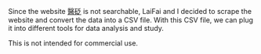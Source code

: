 Since the website [醫砭](http://yibian.hopto.org) is not searchable, LaiFai and
I decided to scrape the website and convert the data into a CSV file. With this
CSV file, we can plug it into different tools for data analysis and study.

This is not intended for commercial use.
